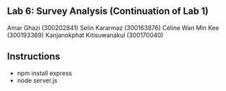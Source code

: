 ## Lab 6: Survey Analysis (Continuation of Lab 1)

Amar Ghazi (300202841)
Selin Kararmaz (300163876)
Céline Wan Min Kee (300193369)
Kanjanokphat Kitisuwanakul (300170040)

## Instructions
- npm install express
- node server.js